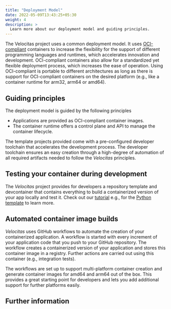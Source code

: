 ```yaml
---
title: "Deployment Model"
date: 2022-05-09T13:43:25+05:30
weight: 4
description: >
  Learn more about our deployment model and guiding principles.
---
```


The Velocitas project uses a common deployment model. It uses [OCI-compliant](https://opencontainers.org/) containers to increase the flexibility for the support of different programming languages and runtimes, which accelerates innovation and development. OCI-compliant containers also allow for a standardized yet flexible deployment process, which increases the ease of operation. Using OCI-compliant is portable to different architectures as long as there is support for OCI-compliant containers on the desired platform (e.g., like a container runtime for arm32, arm64 or amd64).

## Guiding principles

The deployment model is guided by the following principles

- Applications are provided as OCI-compliant container images.
- The container runtime offers a control plane and API to manage the container lifecycle.

The template projects provided come with a pre-configured developer toolchain that accelerates the development process. The developer toolchain ensures an easy creation through a high-degree of automation of all required artifacts needed to follow the _Velocitas_ principles.

## Testing your container during development

The _Velocitas_ project provides for developers a repository template and devcontainer that contains everything to build a containerized version of your app locally and test it. Check out our [tutorial](/docs/tutorials/) e.g., for the [Python template](https://github.com/eclipse-velocitas/vehicle-app-python-template) to learn more.

## Automated container image builds

_Velocitas_ uses GitHub workflows to automate the creation of your containerized application. A workflow is started with every increment of your application code that you push to your GitHub repository. The workflow creates a containerized version of your application and stores this container image in a registry. Further actions are carried out using this container (e.g., integration tests).

The workflows are set up to support multi-platform container creation and generate container images for amd64 and arm64 out of the box. This provides a great starting point for developers and lets you add additional support for further platforms easily.

## Further information
